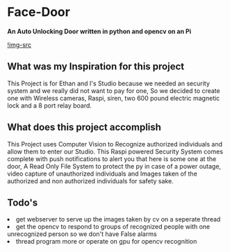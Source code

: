# Face-Door
**An Auto Unlocking Door written in python and opencv on an Pi**


[!img-src](https://github.com/NicholasBlackburn1/Face-Door/blob/main/example1.jpg)


## What was my Inspiration for this project 
This Project is for Ethan and I's Studio because we needed an security system and we really did not want to pay for one, So we decided to create one with Wireless cameras, Raspi, siren, two 600 pound electric magnetic  lock and a 8 port relay board. 


## What does this project accomplish
This Project uses Computer Vision to Recognize authorized individuals and allow them to enter our Studio. This Raspi powered Security System comes complete with push notifications to alert you that here is some one at the door, A Read Only File System to protect the py in case of a power outage, video capture of unauthorized individuals and Images taken of the authorized and non authorized individuals for safety sake. 



## Todo's 

<li> get webserver to serve up the images taken by cv on a seperate thread </li>
<li> get the opencv to respond to groups of recognized people with one unrecognized person so we don't have False alarms </li>
<li> thread program more or operate on gpu for opencv recognition</li>
